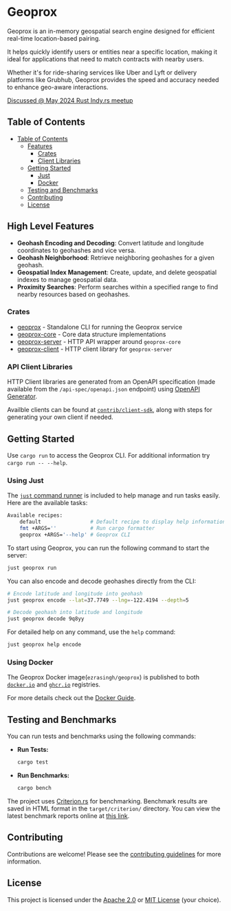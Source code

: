 # Geoprox

Geoprox is an in-memory geospatial search engine designed for efficient real-time location-based pairing.

It helps quickly identify users or entities near a specific location, making it ideal for applications that need to match contracts with nearby users.

Whether it's for ride-sharing services like Uber and Lyft or delivery platforms like Grubhub, Geoprox provides the speed and accuracy needed to enhance geo-aware interactions.

[Discussed @ May 2024 Rust Indy.rs meetup](https://gitlab.com/indyrs/may2024/-/blob/main/Geo-Proximity-Detection-With-Rust.pdf)

## Table of Contents

- [Table of Contents](#table-of-contents)
  - [Features](#high-level-features)
    - [Crates](#crates)
    - [Client Libraries](#api-client-libraries)
  - [Getting Started](#getting-started)
    - [Just](#using-just)
    - [Docker](#using-docker)
  - [Testing and Benchmarks](#testing-and-benchmarks)
  - [Contributing](#contributing)
  - [License](#license)

## High Level Features

- **Geohash Encoding and Decoding**: Convert latitude and longitude coordinates to geohashes and vice versa.
- **Geohash Neighborhood**: Retrieve neighboring geohashes for a given geohash.
- **Geospatial Index Management**: Create, update, and delete geospatial indexes to manage geospatial data.
- **Proximity Searches**: Perform searches within a specified range to find nearby resources based on geohashes.

### Crates

- [geoprox](geoprox/) - Standalone CLI for running the Geoprox service
- [geoprox-core](geoprox-core/) - Core data structure implementations
- [geoprox-server](geoprox-server/) - HTTP API wrapper around `geoprox-core`
- [geoprox-client](contrib/client-sdk/rust/) - HTTP client library for `geoprox-server`

### API Client Libraries

HTTP Client libraries are generated from an OpenAPI specification (made available from the `/api-spec/openapi.json` endpoint) using [OpenAPI Generator](https://github.com/OpenAPITools/openapi-generator/).

Availble clients can be found at [`contrib/client-sdk`](contrib/client-sdk/), along with steps for generating your own client if needed.

## Getting Started

Use `cargo run` to access the Geoprox CLI. For additional information try `cargo run -- --help`.

### Using Just

The [`just` command runner](https://github.com/casey/just) is included to help manage and run tasks easily. Here are the available tasks:

```sh
Available recipes:
    default                # Default recipe to display help information
    fmt +ARGS=''           # Run cargo formatter
    geoprox +ARGS='--help' # Geoprox CLI
```

To start using Geoprox, you can run the following command to start the server:

```sh
just geoprox run
```

You can also encode and decode geohashes directly from the CLI:

```sh
# Encode latitude and longitude into geohash
just geoprox encode --lat=37.7749 --lng=-122.4194 --depth=5

# Decode geohash into latitude and longitude
just geoprox decode 9q8yy
```

For detailed help on any command, use the `help` command:

```sh
just geoprox help encode
```

### Using Docker

The Geoprox Docker image(`ezrasingh/geoprox`) is published to both [`docker.io`](https://hub.docker.com/repository/docker/ezrasingh/geoprox/) and [`ghcr.io`](https://github.com/ezrasingh/geoprox/pkgs/container/geoprox) registries.

For more details check out the [Docker Guide](contrib/docker/).

## Testing and Benchmarks

You can run tests and benchmarks using the following commands:

- **Run Tests:**

  ```sh
  cargo test
  ```

- **Run Benchmarks:**
  ```sh
  cargo bench
  ```

The project uses [Criterion.rs](https://github.com/bheisler/criterion.rs) for benchmarking. Benchmark results are saved in HTML format in the `target/criterion/` directory. You can view the latest benchmark reports online at [this link](https://ezrasingh.github.io/geoprox/bench/).

## Contributing

Contributions are welcome! Please see the [contributing guidelines](CONTRIBUTING.md) for more information.

## License

This project is licensed under the [Apache 2.0](LICENSE-APACHE) or [MIT License](LICENSE-MIT) (your choice).
